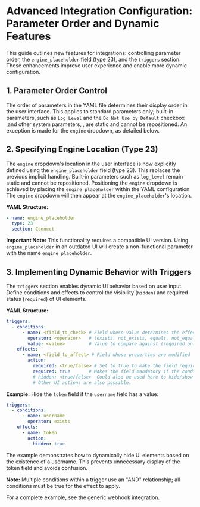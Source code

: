 # Advanced Integration Configuration: Parameter Order and Dynamic Features

This guide outlines new features for integrations: controlling parameter order, the `engine_placeholder` field (type 23), and the `triggers` section. These enhancements improve user experience and enable more dynamic configuration.

## 1. Parameter Order Control

The order of parameters in the YAML file determines their display order in the user interface. This applies to standard parameters only; built-in parameters, such as `Log Level` and the `Do Not Use by Default` checkbox ,and other system parameters, , are static and cannot be repositioned. An exception is made for the `engine` dropdown, as detailed below.

## 2. Specifying Engine Location (Type 23)

The `engine` dropdown's location in the user interface is now explicitly defined using the `engine_placeholder` field (type 23). This replaces the previous implicit handling.  Built-in parameters such as `log_level` remain static and cannot be repositioned.  Positioning the `engine` dropdown is achieved by placing the `engine_placeholder` within the YAML configuration.  The `engine` dropdown will then appear at the `engine_placeholder`'s location.

**YAML Structure:**

```yaml
- name: engine_placeholder
  type: 23
  section: Connect
```

**Important Note:** This functionality requires a compatible UI version.  Using `engine_placeholder` in an outdated UI will create a non-functional parameter with the name `engine_placeholder`.


## 3. Implementing Dynamic Behavior with Triggers
The `triggers` section enables dynamic UI behavior based on user input.  Define conditions and effects to control the visibility (`hidden`) and required status (`required`) of UI elements.

**YAML Structure:**

```yaml
triggers:
  - conditions:
      - name: <field_to_check> # Field whose value determines the effect
        operator: <operator>   # (exists, not_exists, equals, not_equals)
        value: <value>         # Value to compare against (required only for equals/not_equals)
    effects:
      - name: <field_to_affect> # Field whose properties are modified
        action:
          required: <true/false> # Set to true to make the field required, false otherwise
          required: true       # Makes the field mandatory if the condition is met
          # hidden: <true/false>  Could also be used here to hide/show the field.
          # Other UI actions are also possible.
```

**Example:** Hide the `token` field if the `username` field has a value:

```yaml
triggers:
  - conditions:
      - name: username
        operator: exists
    effects:
      - name: token
        action:
          hidden: true
```

The example demonstrates how to dynamically hide UI elements based on the existence of a username.  This prevents unnecessary display of the token field and avoids confusion.

**Note:** Multiple conditions within a trigger use an "AND" relationship; all conditions must be true for the effect to apply.



For a complete example, see the generic webhook integration.
